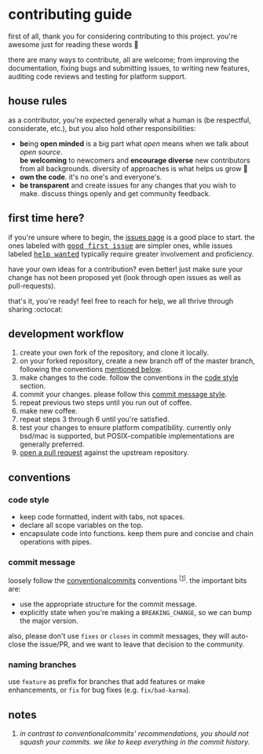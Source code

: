 # contributing guide

first of all, thank you for considering contributing to this project. you're awesome just for reading these words :purple_heart:

there are many ways to contribute, all are welcome; from improving the documentation, fixing bugs and submitting issues,
to writing new features, auditing code reviews and testing for platform support.


## house rules

as a contributor, you're expected generally what a human is (be respectful, considerate, etc.), but you also hold
other responsibilities:

- **be**ing **open minded** is a big part what *open* means when we talk about *open source*.  
**be welcoming** to newcomers and **encourage diverse** new contributors from all backgrounds.
diversity of approaches is what helps us grow :seedling:
- **own the code**. it's no one's and everyone's. 
- **be transparent** and create issues for any changes that you wish to make. discuss things openly and get community feedback.


## first time here?

if you're unsure where to begin, the [issues page][2] is a good place to start.
the ones labeled with <kbd>[good first issue][1]</kbd> are simpler ones, while issues labeled
<kbd>[help wanted][4]</kbd> typically require greater involvement and proficiency.

have your own ideas for a contribution? even better! just make sure your change has not been proposed yet (look through
open issues as well as pull-requests).

that's it, you're ready! feel free to reach for help, we all thrive through sharing :octocat:


## development workflow

1. create your own fork of the repository, and clone it locally.
1. on your forked repository, create a new branch off of the master branch, following the conventions [mentioned below][103].
1. make changes to the code. follow the conventions in the [code style][101] section.
1. commit your changes. please follow this [commit message style][102].
1. repeat previous two steps until you run out of coffee.
1. make new coffee.
1. repeat steps 3 through 6 until you're satisfied.
1. test your changes to ensure platform compatibility. currently only bsd/mac is supported, but POSIX-compatible
implementations are generally preferred.
1. [open a pull request][3] against the upstream repository.


## conventions

### code style

- keep code formatted, indent with tabs, not spaces.
- declare all scope variables on the top.
- encapsulate code into functions. keep them pure and concise and chain operations with pipes.


### commit message

loosely follow the [conventionalcommits][5] conventions <sup>\[[1][100]]</sup>. the important bits are:

- use the appropriate structure for the commit message.
- explicitly state when you're making a `BREAKING_CHANGE`, so we can bump the major version.

also, please don't use `fixes` or `closes` in commit messages, they will auto-close the issue/PR, and we want to leave 
that decision to the community.


### naming branches

use `feature` as prefix for branches that add features or make enhancements, or `fix` for bug fixes (e.g. `fix/bad-karma`).


## notes

1. *in contrast to conventionalcommits' recommendations, you should not squash your commits. we like to keep everything
in the commit history.*





[1]: https://github.com/eliranmal/vue-cli-template-dev-server/labels/good%20first%20issue
[2]: https://github.com/eliranmal/vue-cli-template-dev-server/issues
[3]: https://github.com/eliranmal/vue-cli-template-dev-server/compare
[4]: https://github.com/eliranmal/vue-cli-template-dev-server/labels/help%20wanted
[5]: https://www.conventionalcommits.org/
[100]: #notes
[101]: #code-style
[102]: #commit-message
[103]: #naming-branches
